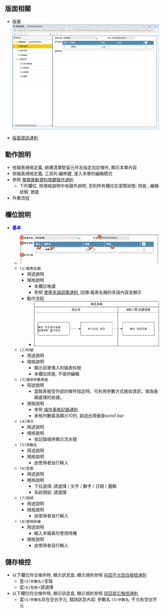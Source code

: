 ## <div id="layout">版面相關</div>
* 版面
    ![pic][image_report_annotation]

* [版面資訊通則][link_ruleother1]

## <div id="form-action">動作說明</div>
* 依報表規格定義, 結構清單駐留元件及指定加註條件, 顯示本單內容
* 依報表規格定義, 工具列.編修鍵, 進入本單的編輯模式
* 參照 [單據異動資料按鍵操作通則][link_rulebutton2]
    * 下列欄位, 除規格說明中有額外說明, 否則所有欄位在瀏覽狀態: 除能 ; 編輯狀態: 致能
* 作業流程

## <div id="object-desc">欄位說明</div>

* <p id="fieldbreak1" style="color:blue;font-weight:bold">基本</p>

    * ![pic][image_report_annotation_block1]
    * `(1)報表名稱`
        * 用途說明
        * 規格說明
            * 本欄位唯讀
            * 參照 [使用多語詞庫通則][link_ruledialog2], 回傳:報表名稱的多語內容並顯示
        * 動作流程
            * ![pic][image_flow_report_name]
    * `(2)料號`
        * 用途說明
        * 規格說明
            * 顯示前單傳入的報表料號
            * 本欄位除能, 不提供編輯
    * `(3)接收參數表格`
        * 用途說明
            * 當報表接受外部的條件指定時，可利用參數方式接收資訊，做為後續處理的依據。
        * 規格說明
            * 參照 [操作表格記錄通則][link_rulebutton3]
            * 表格列數最高顯示10列, 超過出現垂直scroll bar
    * `(4)項次`
        * 用途說明
        * 規格說明
            * 依記錄順序顯示流水號
    * `(5)參數名`
        * 用途說明
        * 規格說明
            * 由使用者自行輸入
    * `(6)型態`
        * 用途說明
        * 規格說明
            * 下拉選項: 請選擇 / 文字 / 數字 / 日期 / 邏輯
            * 系統預設: 請選擇
    * `(7)說明`
        * 用途說明
        * 規格說明
            * 由使用者自行輸入
    * `(8)使用時機`
        * 用途說明
            * 輸入本報表的使用時機
        * 規格說明
            * 由使用者自行輸入

## <div id="save-action">儲存檢控</div>

* 以下欄位符合條件時, 顯示訊息盒, 顯示規則參照 [存回不允空白檢控通則][link_ruleother7]
    * 當`(5)參數名`=空值
    * 當`(6)型態`=請選擇
* 以下欄位符合條件時, 顯示訊息盒, 顯示規則參照 [存回其它檢控通則][link_ruleother8]
    * 當`(5)參數名`存在空白字元, 錯誤訊息內容: 參數名:`(5)參數名`, 不允有空白字元

<!-- 圖片 -->
[image_report_annotation]:attachment/ReportAnnotation_Basic.png
[image_report_annotation_block1]:attachment/ReportAnnotation_Basic_block1.png

[image_flow_report_name]:attachment/ReportAnnotationFlow_report_name.png

<!-- 超連結 -->
[link_fieldbreak1]:#fieldbreak1 "欄位說明/基本"
[link_ruleother1]:/8.10.1/IDE/Specification/RulesOther/README#ruleother1 "共用通則_其它/版面資訊通則"
[link_ruleother7]:/8.10.0/IDE/Specification/RulesOther/README#ruleother7 "共用通則_其它/存回不允空白檢控通則"
[link_ruleother8]:/8.10.0/IDE/Specification/RulesOther/README#ruleother8 "共用通則_其它/存回其它檢控通則"

[link_ruledialog2]:/8.10.1/IDE/Specification/RulesDialog/README#ruledialog2 "共用通則_開啟單據/使用多語詞庫通則"

[link_rulebutton2]:/8.10.1/IDE/Specification/RulesButton/README#rulebutton2 "共用通則_按鍵/單據異動資料按鍵操作通則"
[link_rulebutton3]:/8.10.1/IDE/Specification/RulesButton/README#rulebutton3 "共用通則_按鍵/操作表格記錄通則"

